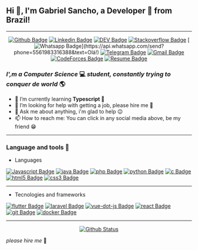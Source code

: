 ## Hi 👋, I'm Gabriel Sancho, a Developer 🚀 from Brazil!

---

<div align="center">

[![Github Badge](https://img.shields.io/badge/-Github-000?style=flat-square&logo=Github&logoColor=white&link=https://github.com/sancho41)](https://github.com/sancho41)
[![Linkedin Badge](https://img.shields.io/badge/-LinkedIn-blue?style=flat-square&logo=Linkedin&logoColor=white&link=https://www.linkedin.com/in/gabriel-sancho-99888a180/)](https://www.linkedin.com/in/gabriel-sancho-99888a180/)
[![DEV Badge](https://img.shields.io/badge/-DEV.to-000?style=flat-square&logo=dev.to&logoColor=white&link=https://dev.to/sancho41)](https://dev.to/sancho41)
[![Stackoverflow Badge](https://img.shields.io/badge/-Stackoverflow-4CA143?style=flat-square&logo=Stackoverflow&logoColor=white&link=https://pt.stackoverflow.com/users/196113/gabriel-sancho)](https://pt.stackoverflow.com/users/196113/gabriel-sancho)
[![Whatsapp Badge](https://img.shields.io/badge/-Whatsapp-4CA143?style=flat-square&labelColor=4CA143&logo=whatsapp&logoColor=white&link=https://api.whatsapp.com/send?phone=5561983316388&text=Olá!)](https://api.whatsapp.com/send?phone=5561983316388&text=Olá!)
[![Telegram Badge](https://img.shields.io/badge/-Telegram-1ca0f1?style=flat-square&labelColor=1ca0f1&logo=telegram&logoColor=white&link=https://t.me/G_Sancho)](https://t.me/G_Sancho)
[![Gmail Badge](https://img.shields.io/badge/-Gmail-c14438?style=flat-square&logo=Gmail&logoColor=white&link=mailto:gabriel.sancho13@gmail.com)](mailto:gabriel.sancho13@gmail.com)
[![CodeForces Badge](https://img.shields.io/badge/-CodeForces-3B5998?style=flat-square&logo=CodeForces&logoColor=white&link=https://codeforces.com/profile/sancho41)](https://codeforces.com/profile/sancho41)
[![Resume Badge](https://img.shields.io/badge/-Resume-000?style=flat-square&logo=read-the-docs&logoColor=white&link=https://sancho41.github.io/curriculum.html)](https://sancho41.github.io/curriculum.html)

</div>

### _I',m a **Computer Science**_ 💻 _student, constantly trying to conquer de **world**_ 🌎

- 🌱 I’m currently learning **Typescript 💙**
- 🤔 I’m looking for help with getting a job, please hire me 🙏
- 💬 Ask me about anything, i'm glad to help 😉
- 📫 How to reach me: You can click in any social media above, be my friend 😁

---

### Language and tools 🔑

- Languages

[![Javascript Badge](https://img.shields.io/badge/-javascript-000?style=for-the-badge&labelColor=F7DF1E&logo=javascript&logoColor=black)]()
[![java Badge](https://img.shields.io/badge/-java-000?style=for-the-badge&labelColor=007396&logo=java&logoColor=black)]()
[![php Badge](https://img.shields.io/badge/-php-000?style=for-the-badge&labelColor=777BB4&logo=php&logoColor=black)]()
[![python Badge](https://img.shields.io/badge/-python-000?style=for-the-badge&labelColor=3776AB&logo=python&logoColor=black)]()
[![c Badge](https://img.shields.io/badge/-c-000?style=for-the-badge&labelColor=A8B9CC&logo=c&logoColor=black)]()
[![html5 Badge](https://img.shields.io/badge/-html5-000?style=for-the-badge&labelColor=E34F26&logo=html5&logoColor=black)]()
[![css3 Badge](https://img.shields.io/badge/-css3-000?style=for-the-badge&labelColor=1572B6&logo=css3&logoColor=black)]()

---

- Tecnologies and frameworks

[![flutter Badge](https://img.shields.io/badge/-flutter-000?style=for-the-badge&labelColor=02569B&logo=flutter&logoColor=black)]()
[![laravel Badge](https://img.shields.io/badge/-laravel-000?style=for-the-badge&labelColor=FF2D20&logo=laravel&logoColor=black)]()
[![vue-dot-js Badge](https://img.shields.io/badge/-vue.js-000?style=for-the-badge&labelColor=4FC08D&logo=vue.js&logoColor=black)]()
[![react Badge](https://img.shields.io/badge/-react-000?style=for-the-badge&labelColor=61DAFB&logo=react&logoColor=black)]()
[![git Badge](https://img.shields.io/badge/-git-000?style=for-the-badge&labelColor=F05032&logo=git&logoColor=black)]()
[![docker Badge](https://img.shields.io/badge/-docker-000?style=for-the-badge&labelColor=2496ED&logo=docker&logoColor=black)]()

---

<div align="center">

[![Github Status](https://github-readme-stats.vercel.app/api?username=sancho41&show_icons=true&title_color=fff&icon_color=79ff97&text_color=9f9f9f&bg_color=151515)](https://github.com/sancho41/sancho41)

</div>

_please hire me_ 🙏
